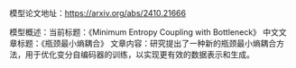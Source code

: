 模型论文地址：https://arxiv.org/abs/2410.21666

模型概述：当前标题：《Minimum Entropy Coupling with Bottleneck》
中文文章标题：《瓶颈最小熵耦合》
文章内容：研究提出了一种新的瓶颈最小熵耦合方法，用于优化变分自编码器的训练，以实现更有效的数据表示和生成。
